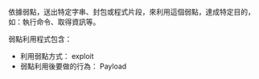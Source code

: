 依據弱點，送出特定字串、封包或程式片段，來利用這個弱點，達成特定目的，如：執行命令、取得資訊等。

弱點利用程式包含： 
- 利用弱點方式： exploit 
- 弱點利用後要做的行為： Payload